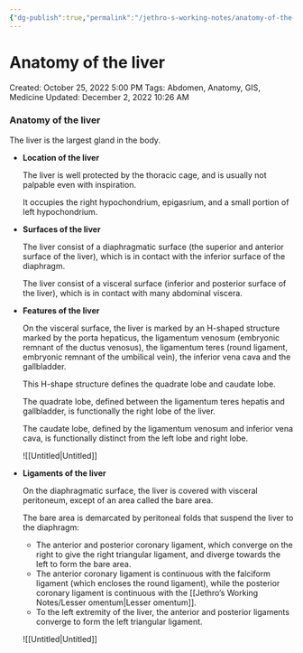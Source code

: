 ```yaml
---
{"dg-publish":true,"permalink":"/jethro-s-working-notes/anatomy-of-the-liver/","dgPassFrontmatter":true}
---
```



# Anatomy of the liver

Created: October 25, 2022 5:00 PM
Tags: Abdomen, Anatomy, GIS, Medicine
Updated: December 2, 2022 10:26 AM

### Anatomy of the liver

The liver is the largest gland in the body.

- ******Location of the liver******
    
    The liver is well protected by the thoracic cage, and is usually not palpable even with inspiration.
    
    It occupies the right hypochondrium, epigasrium, and a small portion of left hypochondrium.
    
- ******************************************Surfaces of the liver******************************************
    
    The liver consist of a diaphragmatic surface (the superior and anterior surface of the liver), which is in contact with the inferior surface of the diaphragm.
    
    The liver consist of a visceral surface (inferior and posterior surface of the liver), which is in contact with many abdominal viscera.
    
- ******************************************Features of the liver******************************************
    
    On the visceral surface, the liver is marked by an H-shaped structure marked by the porta hepaticus, the ligamentum venosum (embryonic remnant of the ductus venosus), the ligamentum teres (round ligament, embryonic remnant of the umbilical vein), the inferior vena cava and the gallbladder.
    
    This H-shape structure defines the quadrate lobe and caudate lobe.
    
    The quadrate lobe, defined between the ligamentum teres hepatis and gallbladder, is functionally the right lobe of the liver.
    
    The caudate lobe, defined by the ligamentum venosum and inferior vena cava, is functionally distinct from the left lobe and right lobe.
    
    ![[Untitled\|Untitled]]
    
- ********************************************Ligaments of the liver********************************************
    
    On the diaphragmatic surface, the liver is covered with visceral peritoneum, except of an area called the bare area.
    
    The bare area is demarcated by peritoneal folds that suspend the liver to the diaphragm:
    
    - The anterior and posterior coronary ligament, which converge on the right to give the right triangular ligament, and diverge towards the left to form the bare area.
    - The anterior coronary ligament is continuous with the falciform ligament (which encloses the round ligament), while the posterior coronary ligament is continuous with the [[Jethro’s Working Notes/Lesser omentum\|Lesser omentum]].
    - To the left extremity of the liver, the anterior and posterior ligaments converge to form the left triangular ligament.
    
    ![[Untitled\|Untitled]]